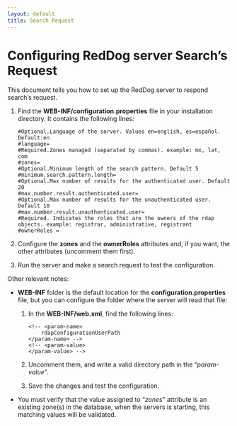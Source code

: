 ```yaml
---
layout: default
title: Search Request
---
```


# Configuring RedDog server Search’s Request

This document tells you how to set up the RedDog server to respond search’s request.
1.	Find the **WEB-INF/configuration.properties** file in your installation directory. It contains the following lines:

        #Optional.Language of the server. Values en=english, es=español. Default:en
        #language=
        #Required.Zones managed (separated by commas). example: mx, lat, com
        #zones=
        #Optional.Minimum length of the search pattern. Default 5
        #minimum.search.pattern.length=
        #Optional.Max number of results for the authenticated user. Default 20
        #max.number.result.authenticated.user=
        #Optional.Max number of results for the unauthenticated user. Default 10
        #max.number.result.unauthenticated.user=
        #Required. Indicates the roles that are the owners of the rdap objects. example: registrar, administrative, registrant
        #ownerRoles =

 
2.	Configure the **zones** and the **ownerRoles** attributes and, if you want, the other attributes (uncomment them first).

3.	Run the server and make a search request to test the configuration.

Other relevant notes:
* **WEB-INF** folder is the default location for the **configuration.properties** file, but you can configure the folder where the server will read that file:
    1.	In the **WEB-INF/web.xml**, find the following lines:
 
		<!-- <context-param> -->
			<!-- <param-name>
				rdapConfigurationUserPath
			</param-name> -->
			<!-- <param-value>
			</param-value> -->
		<!-- </context-param> -->

    2.	Uncomment them, and write a valid directory path in the “_param-value_”.
    3.	Save the changes and test the configuration.
* You must verify that the value assigned to “_zones_” attribute is an existing zone(s) in the database, when the servers is starting, this matching values will be validated.


